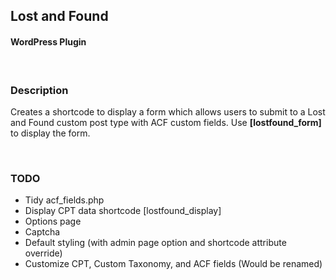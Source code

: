 ## Lost and Found
#### WordPress Plugin
<br />

### Description
Creates a shortcode to display a form which allows users to submit to a Lost and Found custom post type with ACF custom fields. Use **[lostfound_form]** to display the form.

<br />

### TODO
- Tidy acf_fields.php
- Display CPT data shortcode [lostfound_display]
- Options page
- Captcha
- Default styling (with admin page option and shortcode attribute override)
- Customize CPT, Custom Taxonomy, and ACF fields (Would be renamed)